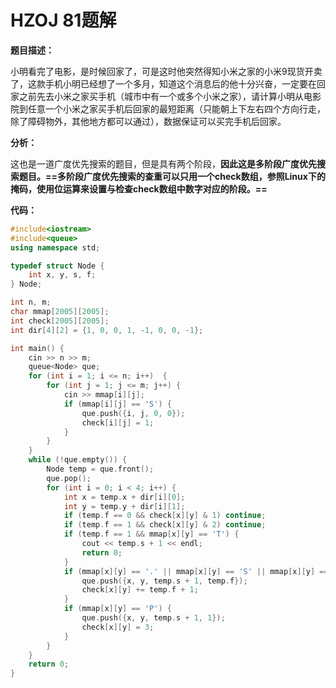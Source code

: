 # HZOJ 81题解

**题目描述：**

 小明看完了电影，是时候回家了，可是这时他突然得知小米之家的小米9现货开卖了，这款手机小明已经想了一个多月，知道这个消息后的他十分兴奋，一定要在回家之前先去小米之家买手机（城市中有一个或多个小米之家），请计算小明从电影院到任意一个小米之家买手机后回家的最短距离（只能朝上下左右四个方向行走，除了障碍物外，其他地方都可以通过），数据保证可以买完手机后回家。

**分析：**

这也是一道广度优先搜索的题目，但是具有两个阶段，**因此这是多阶段广度优先搜索题目。==多阶段广度优先搜索的查重可以只用一个check数组，参照Linux下的掩码，使用位运算来设置与检查check数组中数字对应的阶段。==**

**代码：**

```c++
#include<iostream>
#include<queue>
using namespace std;

typedef struct Node {
    int x, y, s, f;
} Node;

int n, m;
char mmap[2005][2005];
int check[2005][2005];
int dir[4][2] = {1, 0, 0, 1, -1, 0, 0, -1};

int main() {
    cin >> n >> m;
    queue<Node> que;
    for (int i = 1; i <= n; i++)  {
        for (int j = 1; j <= m; j++) {
            cin >> mmap[i][j];
            if (mmap[i][j] == 'S') {
                que.push({i, j, 0, 0});
                check[i][j] = 1;
            }
        }
    }
    while (!que.empty()) {
        Node temp = que.front();
        que.pop();
        for (int i = 0; i < 4; i++) {
            int x = temp.x + dir[i][0];
            int y = temp.y + dir[i][1];
            if (temp.f == 0 && check[x][y] & 1) continue;
            if (temp.f == 1 && check[x][y] & 2) continue;
            if (temp.f == 1 && mmap[x][y] == 'T') {
                cout << temp.s + 1 << endl;
                return 0;
            }
            if (mmap[x][y] == '.' || mmap[x][y] == 'S' || mmap[x][y] == 'T') {
                que.push({x, y, temp.s + 1, temp.f});
                check[x][y] += temp.f + 1;
            }
            if (mmap[x][y] == 'P') {
                que.push({x, y, temp.s + 1, 1});
                check[x][y] = 3;
            }
        }
    }
    return 0;
}
```

